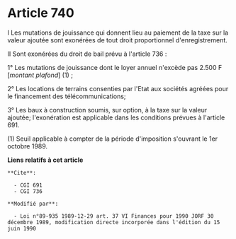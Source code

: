 # Article 740

I  Les mutations de jouissance qui donnent lieu au paiement de la taxe sur la valeur ajoutée sont exonérées de tout droit
proportionnel d'enregistrement.

II  Sont exonérées du droit de bail prévu à l'article 736 :

1° Les mutations de jouissance dont le loyer annuel n'excède pas 2.500 F [*montant plafond*] (1) ;

2° Les locations de terrains consenties par l'Etat aux sociétés agréées pour le financement des télécommunications;

3° Les baux à construction soumis, sur option, à la taxe sur la valeur ajoutée; l'exonération est applicable dans les
conditions prévues à l'article 691.

(1) Seuil applicable à compter de la période d'imposition s'ouvrant le 1er octobre 1989.

**Liens relatifs à cet article**

	**Cite**:

	  - CGI 691
	  - CGI 736

	**Modifié par**:

	  - Loi n°89-935 1989-12-29 art. 37 VI Finances pour 1990 JORF 30 décembre 1989, modification directe incorporée dans l'édition du 15 juin 1990
